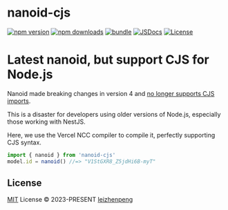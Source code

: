 # nanoid-cjs

[![npm version][npm-version-src]][npm-version-href]
[![npm downloads][npm-downloads-src]][npm-downloads-href]
[![bundle][bundle-src]][bundle-href]
[![JSDocs][jsdocs-src]][jsdocs-href]
[![License][license-src]][license-href]

# Latest nanoid, but support CJS for Node.js

Nanoid made breaking changes in version 4 and [no longer supports CJS imports](https://github.com/ai/nanoid/issues/365).

This is a disaster for developers using older versions of Node.js, especially those working with NestJS.

Here, we use the Vercel NCC compiler to compile it, perfectly supporting CJS syntax.

```javascript
import { nanoid } from 'nanoid-cjs'
model.id = nanoid() //=> "V1StGXR8_Z5jdHi6B-myT"
```

## License

[MIT](./LICENSE) License © 2023-PRESENT [leizhenpeng](https://github.com/leizhenpeng)

<!-- Badges -->

[npm-version-src]: https://img.shields.io/npm/v/nanoid-cjs?style=flat&colorA=080f12&colorB=1fa669
[npm-version-href]: https://npmjs.com/package/nanoid-cjs
[npm-downloads-src]: https://img.shields.io/npm/dm/nanoid-cjs?style=flat&colorA=080f12&colorB=1fa669
[npm-downloads-href]: https://npmjs.com/package/nanoid-cjs
[bundle-src]: https://img.shields.io/bundlephobia/minzip/nanoid-cjs?style=flat&colorA=080f12&colorB=1fa669&label=minzip
[bundle-href]: https://bundlephobia.com/result?p=nanoid-cjs
[license-src]: https://img.shields.io/github/license/leizhenpeng/nanoid-cjs.svg?style=flat&colorA=080f12&colorB=1fa669
[license-href]: https://github.com/leizhenpeng/nanoid-cjs/blob/main/LICENSE
[jsdocs-src]: https://img.shields.io/badge/jsdocs-reference-080f12?style=flat&colorA=080f12&colorB=1fa669
[jsdocs-href]: https://www.jsdocs.io/package/nanoid-cjs
